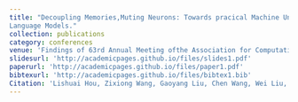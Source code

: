 ```yaml
---
title: "Decoupling Memories,Muting Neurons: Towards pracical Machine Unlearning for Large
Language Models."
collection: publications
category: conferences
venue: 'Findings of 63rd Annual Meeting ofthe Association for Computational Linguistics (ACL Findings), Vienna, Austria, 2025.'
slidesurl: 'http://academicpages.github.io/files/slides1.pdf'
paperurl: 'http://academicpages.github.io/files/paper1.pdf'
bibtexurl: 'http://academicpages.github.io/files/bibtex1.bib'
Citation: 'Lishuai Hou, Zixiong Wang, Gaoyang Liu, Chen Wang, Wei Liu, Kai Peng.'
---
```

